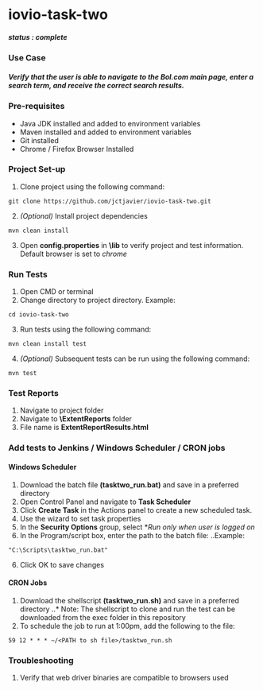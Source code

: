# iovio-task-two
##### status : *complete*
### Use Case
##### Verify that the user is able to navigate to the Bol.com main page, enter a search term, and receive the correct search results.

### Pre-requisites
- Java JDK installed and added to environment variables
- Maven installed and added to environment variables
- Git installed
- Chrome / Firefox Browser Installed

### Project Set-up
1. Clone project using the following command: 
```
git clone https://github.com/jctjavier/iovio-task-two.git
```

2. _(Optional)_ Install project dependencies
```
mvn clean install
```

3. Open **config.properties** in **\lib** to verify project and test information. Default browser is set to *chrome*

### Run Tests
1. Open CMD or terminal
2. Change directory to project directory.
Example:
```
cd iovio-task-two
```

3. Run tests using the following command:
```
mvn clean install test
```

4. _(Optional)_ Subsequent tests can be run using the following command:
```
mvn test
```

### Test Reports
1. Navigate to project folder
2. Navigate to **\ExtentReports** folder
3. File name is **ExtentReportResults.html**

### Add tests to Jenkins / Windows Scheduler / CRON jobs

#### Windows Scheduler
1. Download the batch file **(tasktwo_run.bat)** and save in a preferred directory
1. Open Control Panel and navigate to **Task Scheduler**
2. Click **Create Task** in the Actions panel to create a new scheduled task.
3. Use the wizard to set task properties
4. In the **Security Options** group, select **Run only when user is logged on*
5. In the Program/script box, enter the path to the batch file:
..Example:
```
"C:\Scripts\tasktwo_run.bat"
```
6. Click OK to save changes

#### CRON Jobs
1. Download the shellscript **(tasktwo_run.sh)** and save in a preferred directory
..* Note: The shellscript to clone and run the test can be downloaded from the exec folder in this repository
3. To schedule the job to run at 1:00pm, add the following to the file:
```
59 12 * * * ~/<PATH to sh file>/tasktwo_run.sh
```

### Troubleshooting
1. Verify that web driver binaries are compatible to browsers used
